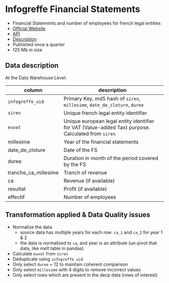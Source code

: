 # Infogreffe Financial Statements
- Financial Statements and number of employees for french legal entities
- [Official Website](https://datainfogreffe.fr/offres)
- [API](https://opendata.datainfogreffe.fr/explore/dataset/chiffres-cles-2019/api/)
- [Description](https://opendata.datainfogreffe.fr/explore/dataset/chiffres-cles-2019/information/?dataChart=eyJxdWVyaWVzIjpbeyJjb25maWciOnsiZGF0YXNldCI6ImNoaWZmcmVzLWNsZXMtMjAxOSIsIm9wdGlvbnMiOnt9fSwiY2hhcnRzIjpbeyJhbGlnbk1vbnRoIjp0cnVlLCJ0eXBlIjoibGluZSIsImZ1bmMiOiJBVkciLCJ5QXhpcyI6ImNvZGVfcG9zdGFsIiwic2NpZW50aWZpY0Rpc3BsYXkiOnRydWUsImNvbG9yIjoiIzY2YzJhNSJ9XSwieEF4aXMiOiJkYXRlX2RlX2Nsb3R1cmVfZXhlcmNpY2VfMyIsIm1heHBvaW50cyI6IiIsInRpbWVzY2FsZSI6InllYXIiLCJzb3J0IjoiIn1dLCJkaXNwbGF5TGVnZW5kIjp0cnVlLCJhbGlnbk1vbnRoIjp0cnVlfQ%3D%3D)
- Published once a quarter
- 125 Mb in size

## Data description
At the Data Warehouse Level:

|column|description|
|---|---|
|`infogreffe_uid`|Primary Key, md5 hash of `siren`, `millesime`, `date_de_cloture`, `duree`|
|`siren`|Unique french legal entity identifier|
|`euvat`|Unique european legal entity identifier for VAT (Value-added Tax) purpose. Calculated from `siren`|
|millesime|Year of the financial statements|
|date_de_cloture|Date of the FS|
|duree|Duration in month of the period covered by the FS|
|tranche_ca_millesime|Tranch of revenue|
|ca|Revenue (if available)|
|resultat|Profit (if available)|
|effectif|Number of employees|

## Transformation applied & Data Quality issues
- Normalize the data
    - source data has multiple years for each row: `ca_1` and `ca_2` for year 1 & 2
    - the data is normalized to `ca`, and year is an attribute (un-pivot that data, like *melt* table in pandas)
- Calculate `euvat` from `siren`
- Deduplicate using `infogreffe_uid`
- Only select `duree` = 12 to maintain coherent comparison
- Only select `millesime` with 4 digits to remove incorrect values
- Only select rows which are present in the decp data (rows of interest)

